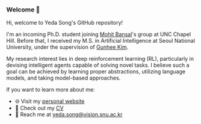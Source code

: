 ### Welcome 👋

Hi, welcome to Yeda Song's GitHub repository!

I'm an incoming Ph.D. student joining [Mohit Bansal](https://www.cs.unc.edu/~mbansal/)'s group at UNC Chapel Hill. 
Before that, I received my M.S. in Artificial Intelligence at Seoul National University, under the supervision of [Gunhee Kim](https://vision.snu.ac.kr/gunhee/).

My research interest lies in deep reinforcement learning (RL), particularly in devising intelligent agents capable of solving novel tasks. I believe such a goal can be achieved by learning proper abstractions, utilizing language models, and taking model-based approaches.

If you want to learn more about me:
- 🌐 Visit my [personal website](https://yedasong.com)
- 📄 Check out my [CV](https://yedasong.com/data/Yeda_Song-CV.pdf)
- 📧 Reach me at [yeda.song@vision.snu.ac.kr](mailto:yeda.song@vision.snu.ac.kr)


<!--
**runamu/runamu** is a ✨ _special_ ✨ repository because its `README.md` (this file) appears on your GitHub profile.

Here are some ideas to get you started:

- 🔭 I’m currently working on ...
- 🌱 I’m currently learning ...
- 👯 I’m looking to collaborate on ...
- 🤔 I’m looking for help with ...
- 💬 Ask me about ...
- 📫 How to reach me: ...
- 😄 Pronouns: ...
- ⚡ Fun fact: ...
-->
